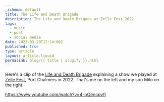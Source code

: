 ```yaml
---
_schema: default
title: The Life and Death Brigade
description: The Life and Death Brigade at Zelle Fest 2022.
tags:
  - music
  - post
  - social media
date: 2023-03-20T17:14:00Z
published: true
type: article
layout: article.liquid
permalink: blog/{{ title | slugify }}.html
---
```

Here's a clip of the <a href="https://www.facebook.com/lifeanddeathbrigadenz" target="_blank" rel="noopener">Life and Death Brigade</a> explaining a show we played at <a href="https://zellerecords.wordpress.com/zelle-fest-2017/" target="_blank" rel="noopener">Zelle Fest</a>, Port Chalmers in 2022. That's me on the left and my son Milo on the right.

https://www.youtube.com/watch?v=4-oQencpvfI
